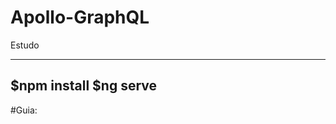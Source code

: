 # Apollo-GraphQL
Estudo

------------------------
$npm install 
$ng serve
------------------------

#Guia: 
